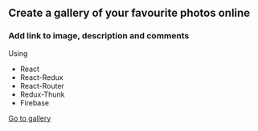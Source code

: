 ## Create a gallery of your favourite photos online
### Add link to image, description and comments

Using
* React
* React-Redux
* React-Router
* Redux-Thunk
* Firebase

[Go to gallery](https://gonramos.github.io/photo-gallery/)
